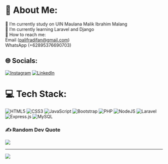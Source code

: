 # 💫 About Me:
🔭 I’m currently study on UIN Maulana Malik Ibrahim Malang<br>🌱 I’m currently learning Laravel and Django<br>💬 How to reach me:<br>Email (palifradifan@gmail.com)<br>WhatsApp (+62895376690703) 

## 🌐 Socials:
[![Instagram](https://img.shields.io/badge/Instagram-%23E4405F.svg?logo=Instagram&logoColor=white)](https://instagram.com/alif_radifan) [![LinkedIn](https://img.shields.io/badge/LinkedIn-%230077B5.svg?logo=linkedin&logoColor=white)](https://linkedin.com/in/alif-radifan-piandy-b16b73248) 

# 💻 Tech Stack:
![HTML5](https://img.shields.io/badge/HTML5-%23E34F26.svg?style=flat-square&logo=html5&logoColor=white) ![CSS3](https://img.shields.io/badge/CSS3-1572B6?style=flat-square&logo=css3&logoColor=white) ![JavaScript](https://img.shields.io/badge/JavaScript-323330?style=flat-square&logo=javascript&logoColor=F7DF1E) ![Bootstrap](https://img.shields.io/badge/Bootstrap-%23563D7C.svg?style=flat-square&logo=bootstrap&logoColor=white) ![PHP](https://img.shields.io/badge/PHP-%23777BB4.svg?style=flat-square&logo=php&logoColor=white) ![NodeJS](https://img.shields.io/badge/node.js-6DA55F?style=flat-square&logo=node.js&logoColor=white) ![Laravel](https://img.shields.io/badge/Laravel-FF2D20?style=flat-square&logo=laravel&logoColor=white) ![Express.js](https://img.shields.io/badge/ExpressJS-%23404d59.svg?style=flat-square&logo=express&logoColor=%2361DAFB) ![MySQL](https://img.shields.io/badge/MySQL-%2300f.svg?style=flat-square&logo=mysql&logoColor=white)

### ✍️ Random Dev Quote
![](https://quotes-github-readme.vercel.app/api?type=horizontal&theme=dark)

---
[![](https://visitcount.itsvg.in/api?id=mpratama17&icon=0&color=1)](https://visitcount.itsvg.in)

<!-- Proudly created with GPRM ( https://gprm.itsvg.in ) -->
